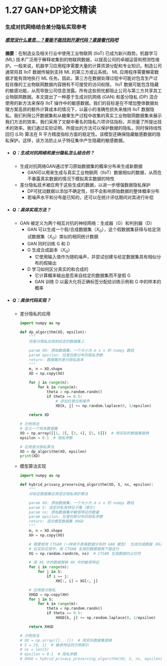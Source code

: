 # 1.27 GAN+DP论文精读

### 生成对抗网络结合差分隐私实现参考

##### <u>感觉没什么意思...？看能不能找到开源代码？直接看代码吧</u>

**摘要**：在制造业及相关行业中使用工业物联网 (IIoT) 已成为新兴趋势。机器学习 (ML) 技术广泛用于解释收集到的物联网数据，以提高公司的卓越运营和预测性维护。一般来说，机器学习应用程序需要大量的计算资源分配和专业知识。制造公司通常将其 IIoT 数据传输到支持 ML 的第三方或云系统。 ML 应用程序需要解密数据才能有效地执行 ML 任务。因此，第三方在数据处理过程中可能对包含生产过程肖像的工业物联网数据内容拥有不可接受的访问权限。 IIoT 数据可能包含隐藏的敏感功能，从而导致公司信息泄露。所有这些担忧都阻止公司与第三方共享其工业物联网数据。本文提出了一种基于生成对抗网络 (GAN) 和差分隐私 (DP) 混合使用的新方法来保存 IIoT 操作中的敏感数据。我们的目标是在不增加整体数据处理方案高昂的额外计算成本的情况下，以最小的准确性损失来维持 IIoT 数据隐私。我们利用公开数据集和从糖果生产过程中收集的真实工业物联网数据集来展示我们方法的效率。我们采用了文献中著名的隐私六项评估指标，并测量了所提出技术的效率。我们通过实验证明，所提出的方法可以保护数据的隐私，同时保持线性回归 (LR) 算法在 R 平方精度指标方面的稳定性。该模型还确保隐藏敏感数据的隐私保护。这样，该方法防止从子特征集中产生隐藏的敏感数据。

- ##### Q：生成对抗网络和差分隐私怎么结合的？
  
  - 生成对抗网络GAN通过学习原始数据集的概率分布来生成新数据
    - GAN可以用来生成与真实工业物联网（IIoT）数据相似的数据，从而在不暴露真实数据的情况下模拟真实数据的特性
  - 差分隐私技术被应用于这些生成的数据，以进一步增强数据隐私保护
    - DP可扰动数据以添加不确定性，但不会影响原始数据的整体概率分布
    - 若噪声水平和分布是已知的，还可以在统计评估期间对其进行补偿
- ##### Q：具体实现方法？
  
  - GAN 被定义为两个相互对抗的神经网络：生成器（G）和判别器（D）
    - GAN 可以生成一个假/合成数据集（$X_G$），这个假数据集获得与给定测试数据集（$X_O$）类似的相同统计数据
    - GAN 同时训练 G 和 D
    - G 生成合成副本（$X_G$）
      - 它使用输入值作为随机噪声，并尝试创建与给定数据集具有相似分布的假输出
    - D 学习如何区分真实的和合成的
      - 它计算概率输出是否来自给定的数据集而不是假 G
      - GAN 训练 D 以最大化将正确标签分配给训练示例和 G 中的样本的概率
  
- ##### Q：具体代码实现？

  - 差分隐私的应用

    ```python
    import numpy as np
    
    def dp_algorithm(XO, epsilon):
        """
        将差分隐私应用到给定的数据集上
    
        param XO: 原始数据集，一个大小为 m x n 的 numpy 数组
        param epsilon: 拉普拉斯分布的隐私参数
        return: 数据集的差分隐私版本
        """
        m, n = XO.shape
        XD = np.copy(XO)
    
        for j in range(n):
            for k in range(m):
                theta = np.random.randn()
                if theta >= 0.5:
                    # 添加拉普拉斯噪声
                    XD[k, j] += np.random.laplace(0, 1/epsilon)
        
        return XD
    
    # 示例用法
    # 定义一个样本数据集
    XO = np.array([[1, 2], [3, 4], [5, 6]])  # 用实际的数据集替换
    epsilon = 0.1  # 隐私参数
    
    # 应用差分隐私算法
    XD = dp_algorithm(XO, epsilon)
    print(XD)
    ```

  - 模型算法实现

    ```python
    import numpy as np
    
    def hybrid_privacy_preserving_algorithm(XO, S, ns, epsilon):
        """
        对给定数据集应用混合隐私保护算法
    
        param XO: 原始数据集，一个大小为 m x n 的 numpy 数组
        param S: 选定的私有特征子集（索引）
        param ns: 原始数据集中敏感特征的数量
        param epsilon: 拉普拉斯分布的隐私参数
        return: 混合模型数据集 XHGD
        """
        m, n = XO.shape
        XH = np.copy(XO)
    
        # 需要使用 CTGAN（一种用于表格数据分布的 GAN 模型） 生成合成数据（XG）
        # 在实际应用中，用 CTGAN 生成的数据替换下面这行
        XG = np.random.randn(m, ns)  # CTGAN 生成数据的占位符
    
        # 用 XG 中的数据替换 XH 中的敏感特征
        for i in range(n):
            for j in S:
                if i == j:
                    XH[:, i] = XG[:, j]
    
        # 应用差分隐私
        XHGD = np.copy(XH)
        for j in S:
            for k in range(m):
                theta = np.random.randn()
                if theta >= 0.5:
                    XHGD[k, j] += np.random.laplace(0, 1/epsilon)
    
        return XHGD
    
    # 示例用法
    # XO = np.array([[...]])  # 用实际数据集替换
    # S = [0, 1]  # 敏感特征的示例索引
    # ns = len(S)
    # epsilon = 0.1  # 隐私参数
    # XHGD = hybrid_privacy_preserving_algorithm(XO, S, ns, epsilon)
    ```

    